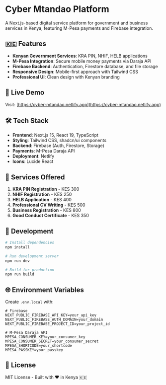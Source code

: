# Cyber Mtandao Platform

A Next.js-based digital service platform for government and business services in Kenya, featuring M-Pesa payments and Firebase integration.

## 🇰🇪 Features

- **Kenyan Government Services**: KRA PIN, NHIF, HELB applications
- **M-Pesa Integration**: Secure mobile money payments via Daraja API
- **Firebase Backend**: Authentication, Firestore database, and file storage
- **Responsive Design**: Mobile-first approach with Tailwind CSS
- **Professional UI**: Clean design with Kenyan branding

## 🚀 Live Demo

Visit: [https://cyber-mtandao.netlify.app](https://cyber-mtandao.netlify.app)

## 🛠️ Tech Stack

- **Frontend**: Next.js 15, React 19, TypeScript
- **Styling**: Tailwind CSS, shadcn/ui components
- **Backend**: Firebase (Auth, Firestore, Storage)
- **Payments**: M-Pesa Daraja API
- **Deployment**: Netlify
- **Icons**: Lucide React

## 📱 Services Offered

1. **KRA PIN Registration** - KES 300
2. **NHIF Registration** - KES 250  
3. **HELB Application** - KES 400
4. **Professional CV Writing** - KES 500
5. **Business Registration** - KES 800
6. **Good Conduct Certificate** - KES 350

## 🔧 Development

```bash
# Install dependencies
npm install

# Run development server
npm run dev

# Build for production
npm run build
```

## 🌐 Environment Variables

Create `.env.local` with:

```env
# Firebase
NEXT_PUBLIC_FIREBASE_API_KEY=your_api_key
NEXT_PUBLIC_FIREBASE_AUTH_DOMAIN=your_domain
NEXT_PUBLIC_FIREBASE_PROJECT_ID=your_project_id

# M-Pesa Daraja API
MPESA_CONSUMER_KEY=your_consumer_key
MPESA_CONSUMER_SECRET=your_consumer_secret
MPESA_SHORTCODE=your_shortcode
MPESA_PASSKEY=your_passkey
```

## 📄 License

MIT License - Built with ❤️ in Kenya 🇰🇪